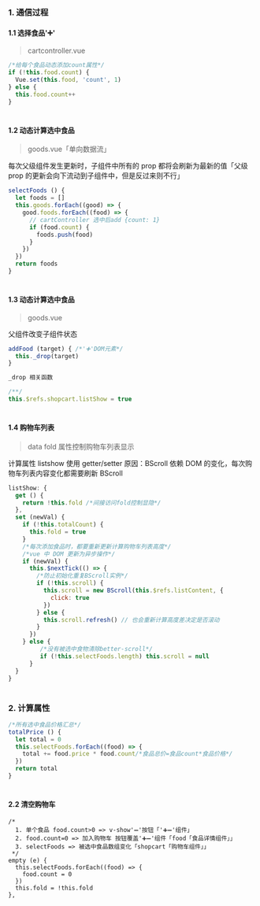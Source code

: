 #
### 1. 通信过程

#### 1.1 选择食品'➕'

> cartcontroller.vue

```js
/*给每个食品动态添加count属性*/
if (!this.food.count) {
  Vue.set(this.food, 'count', 1)
} else {
  this.food.count++
}
```

#
#### 1.2 动态计算选中食品

> goods.vue「单向数据流」

每次父级组件发生更新时，子组件中所有的 prop 都将会刷新为最新的值「父级 prop 的更新会向下流动到子组件中，但是反过来则不行」
```js
selectFoods () {
  let foods = []
  this.goods.forEach((good) => {
    good.foods.forEach((food) => {
      // cartController 选中后add {count: 1}
      if (food.count) {
        foods.push(food)
      }
    })
  })
  return foods
}
```


#
#### 1.3 动态计算选中食品

> goods.vue

父组件改变子组件状态
```js
addFood (target) { /*'➕'DOM元素*/
  this._drop(target)
}

_drop 相关函数

/**/
this.$refs.shopcart.listShow = true
```

#
#### 1.4 购物车列表

> data fold 属性控制购物车列表显示

计算属性 listshow 使用 getter/setter 原因：BScroll 依赖 DOM 的变化，每次购物车列表内容变化都需要刷新 BScroll
```js
listShow: {
  get () {
    return !this.fold /*间接访问fold控制显隐*/
  },
  set (newVal) {
    if (!this.totalCount) {
      this.fold = true
    }
    /*每次添加食品时，都要重新更新计算购物车列表高度*/
    /*vue 中 DOM 更新为异步操作*/
    if (newVal) { 
      this.$nextTick(() => {
        /*防止初始化重复BScroll实例*/
        if (!this.scroll) {
          this.scroll = new BScroll(this.$refs.listContent, {
            click: true
          })
        } else {
          this.scroll.refresh() // 也会重新计算高度差决定是否滚动
        }
      })
    } else {
         /*没有被选中食物清除better-scroll*/
         if (!this.selectFoods.length) this.scroll = null
      }
  }
}
```


#
### 2. 计算属性

```js
/*所有选中食品价格汇总*/
totalPrice () {
  let total = 0
  this.selectFoods.forEach((food) => {
    total += food.price * food.count/*食品总价=食品count*食品价格*/
  })
  return total
}
```

#
#### 2.2 清空购物车

```
/*
  1. 单个食品 food.count>0 => v-show'➖'按钮「'➕➖'组件」
  2. food.count=0 => 加入购物车 按钮覆盖'➕➖'组件「food「食品详情组件」」
  3. selectFoods => 被选中食品数组变化「shopcart「购物车组件」」
 */
empty (e) {
  this.selectFoods.forEach((food) => {
    food.count = 0
  })
  this.fold = !this.fold
},
```










